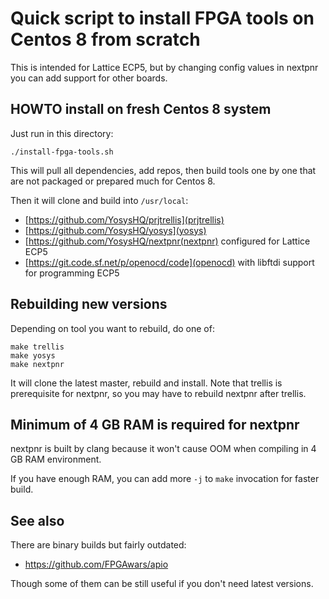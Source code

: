 # Quick script to install FPGA tools on Centos 8 from scratch

This is intended for Lattice ECP5, but by changing config
values in nextpnr you can add support for other boards.

## HOWTO install on fresh Centos 8 system

Just run in this directory:

    ./install-fpga-tools.sh

This will pull all dependencies, add repos, then build tools one by one that
are not packaged or prepared much for Centos 8.

Then it will clone and build into `/usr/local`:

 * [https://github.com/YosysHQ/prjtrellis](prjtrellis)
 * [https://github.com/YosysHQ/yosys](yosys)
 * [https://github.com/YosysHQ/nextpnr(nextpnr) configured for Lattice ECP5
 * [https://git.code.sf.net/p/openocd/code](openocd) with libftdi support for programming ECP5

## Rebuilding new versions

Depending on tool you want to rebuild, do one of:

    make trellis
    make yosys
    make nextpnr

It will clone the latest master, rebuild and install. Note that trellis is prerequisite for
nextpnr, so you may have to rebuild nextpnr after trellis.

## Minimum of 4 GB RAM is required for nextpnr

nextpnr is built by clang because it won't cause OOM when compiling in 4 GB RAM
environment.

If you have enough RAM, you can add more `-j` to `make` invocation for faster build.

## See also

There are binary builds but fairly outdated:

  * https://github.com/FPGAwars/apio

Though some of them can be still useful if you don't need latest versions.

